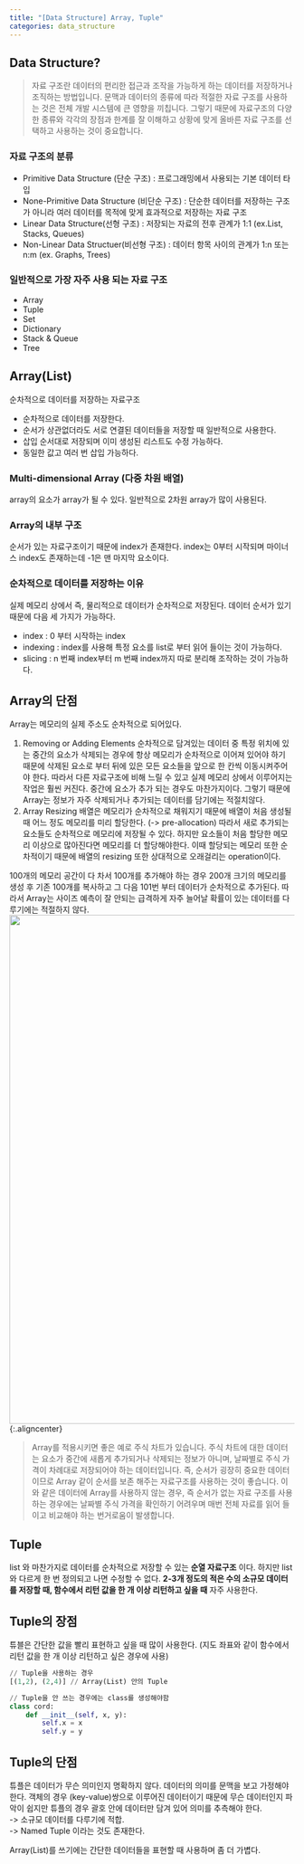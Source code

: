 ```yaml
---
title: "[Data Structure] Array, Tuple"
categories: data_structure
---
```

## Data Structure?
>자료 구조란 데이터의 편리한 접근과 조작을 가능하게 하는 데이터를 저장하거나 조직하는 방법입니다. 문맥과 데이터의 종류에 따라 적절한 자료 구조를 사용하는 것은 전체 개발 시스템에 큰 영향을 끼칩니다. 그렇기 때문에 자료구조의 다양한 종류와 각각의 장점과 한계를 잘 이해하고 상황에 맞게 올바른 자료 구조를 선택하고 사용하는 것이 중요합니다.

### 자료 구조의 분류
- Primitive Data Structure (단순 구조)
: 프로그래밍에서 사용되는 기본 데이터 타입
- None-Primitive Data Structure (비단순 구조)
: 단순한 데이터를 저장하는 구조가 아니라 여러 데이터를 목적에 맞게 효과적으로 저장하는 자료 구조 
 - Linear Data Structure(선형 구조)
 : 저장되는 자료의 전후 관계가 1:1 (ex.List, Stacks, Queues)
 - Non-Linear Data Structuer(비선형 구조)
 : 데이터 항목 사이의 관계가 1:n 또는 n:m (ex. Graphs, Trees)

### 일반적으로 가장 자주 사용 되는 자료 구조
- Array
- Tuple
- Set
- Dictionary
- Stack & Queue
- Tree

## Array(List)
순차적으로 데이터를 저장하는 자료구조
- 순차적으로 데이터를 저장한다.
- 순서가 상관없더라도 서로 연결된 데이터들을 저장할 때 일반적으로 사용한다.
- 삽입 순서대로 저장되며 이미 생성된 리스트도 수정 가능하다.
- 동일한 값고 여러 번 삽입 가능하다.

### Multi-dimensional Array (다중 차원 배열)
array의 요소가 array가 될 수 있다. 일반적으로 2차원 array가 많이 사용된다. 

### Array의 내부 구조
순서가 있는 자료구조이기 때문에 index가 존재한다. index는 0부터 시작되며 마이너스 index도 존재하는데 -1은 맨 마지막 요소이다. 

### 순차적으로 데이터를 저장하는 이유
실제 메모리 상에서 즉, 물리적으로 데이터가 순차적으로 저장된다. 
데이터 순서가 있기 때문에 다음 세 가지가 가능하다. 
- index : 0 부터 시작하는 index
- indexing : index를 사용해 특정 요소를 list로 부터 읽어 들이는 것이 가능하다.
- slicing : n 번째 index부터 m 번째 index까지 따로 분리해 조작하는 것이 가능하다.

## Array의 단점
Array는 메모리의 실제 주소도 순차적으로 되어있다.
1. Removing or Adding Elements
순차적으로 담겨있는 데이터 중 특정 위치에 있는 중간의 요소가 삭제되는 경우에 항상 메모리가 순차적으로 이어져 있어야 하기 때문에 삭제된 요소로 부터 뒤에 있은 모든 요소들을 앞으로 한 칸씩 이동시켜주어야 한다. 따라서 다른 자료구조에 비해 느릴 수 있고 실제 메모리 상에서 이루어지는 작업은 훨씬 커진다. 중간에 요소가 추가 되는 경우도 마찬가지이다. 그렇기 때문에 Array는 정보가 자주 삭제되거나 추가되는 데이터를 담기에는 적절치않다. 
2. Array Resizing
배열은 메모리가 순차적으로 채워지기 때문에 배열이 처음 생성될 때 어느 정도 메모리를 미리 할당한다. (-> pre-allocation) 따라서 새로 추가되는 요소들도 순차적으로 메모리에 저장될 수 있다. 하지만 요소들이 처음 할당한 메모리 이상으로 많아진다면 메모리를 더 할당해야한다. 이때 할당되는 메모리 또한 순차적이기 때문에 배열의 resizing 또한 상대적으로 오래걸리는 operation이다. 

100개의 메모리 공간이 다 차서 100개를 추가해야 하는 경우 200개 크기의 메모리를 생성 후 기존 100개를 복사하고 그 다음 101번 부터 데이터가 순차적으로 추가된다. 따라서 Array는 사이즈 예측이 잘 안되는 급격하게 자주 늘어날 확률이 있는 데이터를 다루기에는 적절하지 않다. 
<img src = "https://user-images.githubusercontent.com/26542094/91663383-69d26400-eb23-11ea-94ae-ad98eee01dc7.png" width="1000" height="900">{:.aligncenter}  

>Array를 적용시키면 좋은 예로 주식 차트가 있습니다. 주식 차트에 대한 데이터는 요소가 중간에 새롭게 추가되거나 삭제되는 정보가 아니며, 날짜별로 주식 가격이 차례대로 저장되어야 하는 데이터입니다. 즉, 순서가 굉장히 중요한 데이터 이므로 Array 같이 순서를 보존 해주는 자료구조를 사용하는 것이 좋습니다. 이와 같은 데이터에 Array를 사용하지 않는 경우, 즉 순서가 없는 자료 구조를 사용하는 경우에는 날짜별 주식 가격을 확인하기 어려우며 매번 전체 자료를 읽어 들이고 비교해야 하는 번거로움이 발생합니다.

## Tuple
list 와 마찬가지로 데이터를 순차적으로 저장할 수 있는 __순열 자료구조__ 이다. 하지만 list 와 다르게 한 번 정의되고 나면 수정할 수 없다. __2-3개 정도의 적은 수의 소규모 데이터를 저장할 때, 함수에서 리턴 값을 한 개 이상 리턴하고 싶을 때__ 자주 사용한다. 
## Tuple의 장점
튜블은 간단한 값을 빨리 표현하고 싶을 때 많이 사용한다. (지도 좌표와 같이 함수에서 리턴 값을 한 개 이상 리턴하고 싶은 경우에 사용)
```py
// Tuple을 사용하는 경우
[(1,2), (2,4)] // Array(List) 안의 Tuple

// Tuple을 안 쓰는 경우에는 class를 생성해야함
class cord:
	def __init__(self, x, y):
		self.x = x
		self.y = y
```
## Tuple의 단점
튜플은 데이터가 무슨 의미인지 명확하지 않다. 데이터의 의미를 문맥을 보고 가정해야 한다. 
객체의 경우 (key-value)쌍으로 이루어진 데이터이기 때문에 무슨 데이터인지 파악이 쉽지만 튜플의 경우 괄호 안에 데이터만 담겨 있어 의미를 추측해야 한다.   
-> 소규모 데이터를 다루기에 적합.   
-> Named Tuple 이라는 것도 존재한다.   

Array(List)를 쓰기에는 간단한 데이터들을 표현할 때 사용하며 좀 더 가볍다. 
